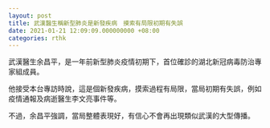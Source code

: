 ```yaml
---
layout: post
title: 武漢醫生稱新型肺炎是新發疾病　摸索有局限初期有失誤
date: 2021-01-21 12:09:09.000000000 +08:00
categories: rthk
---
```


武漢醫生余昌平，是一年前新型肺炎疫情初期下，首位確診的湖北新冠病毒防治專家組成員。

他接受本台專訪時說，這是個新發疾病，摸索過程有局限，當局初期有失誤，例如疫情通報及病逝醫生李文亮事件等。

不過，余昌平強調，當局整體表現好，有信心不會再出現類似武漢的大型傳播。
　
